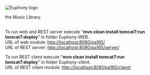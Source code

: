 ![Euphony logo](https://raw.github.com/tomillie/Euphony/master/Euphony/Euphony-WEB/src/main/webapp/img/euphony-logo.png)

the Music Library.
<br><br>

To run web and REST server execute "<strong>mvn clean install tomcat7:run tomcat7:deploy</strong>" in folder Euphony-WEB.<br>
URL of web module: <a href="http://localhost:8080/pa165">http://localhost:8080/pa165/</a><br>
URL of REST server: <a href="http://localhost:8080/pa165/server">http://localhost:8080/pa165/server/</a><br>

To run REST client execute "<strong>mvn clean install tomcat7:run tomcat7:deploy</strong>" in folder Euphony-client.<br>
URL of REST client module: <a href="http://localhost:8081/pa165/client">http://localhost:8081/pa165/client/</a><br>

